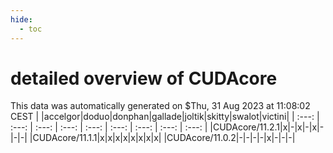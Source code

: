 ```yaml
---
hide:
  - toc
---
```


detailed overview of CUDAcore
=============================


This data was automatically generated on $Thu, 31 Aug 2023 at 11:08:02 CEST
| |accelgor|doduo|donphan|gallade|joltik|skitty|swalot|victini|
| :---: | :---: | :---: | :---: | :---: | :---: | :---: | :---: | :---: |
|CUDAcore/11.2.1|x|-|x|-|x|-|-|-|
|CUDAcore/11.1.1|x|x|x|x|x|x|x|x|
|CUDAcore/11.0.2|-|-|-|-|x|-|-|-|
